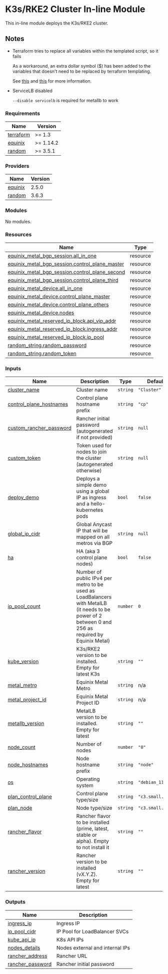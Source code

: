 # K3s/RKE2 Cluster In-line Module

This in-line module deploys the K3s/RKE2 cluster.

## Notes

* Terraform tries to replace all variables within the templated script, so it fails

  As a workaround, an extra dollar symbol ($) has been added to the variables that doesn't need to be replaced by terraform templating.

  See [this](https://discuss.hashicorp.com/t/invalid-value-for-vars-parameter-vars-map-does-not-contain-key-issue/12074/4) and [this](https://github.com/hashicorp/terraform/issues/23384) for more information.

* ServiceLB disabled

  `--disable servicelb` is required for metallb to work
<!-- BEGIN_TF_DOCS -->
### Requirements

| Name | Version |
|------|---------|
| <a name="requirement_terraform"></a> [terraform](#requirement\_terraform) | >= 1.3 |
| <a name="requirement_equinix"></a> [equinix](#requirement\_equinix) | >= 1.14.2 |
| <a name="requirement_random"></a> [random](#requirement\_random) | >= 3.5.1 |

### Providers

| Name | Version |
|------|---------|
| <a name="provider_equinix"></a> [equinix](#provider\_equinix) | 2.5.0 |
| <a name="provider_random"></a> [random](#provider\_random) | 3.6.3 |

### Modules

No modules.

### Resources

| Name | Type |
|------|------|
| [equinix_metal_bgp_session.all_in_one](https://registry.terraform.io/providers/equinix/equinix/latest/docs/resources/metal_bgp_session) | resource |
| [equinix_metal_bgp_session.control_plane_master](https://registry.terraform.io/providers/equinix/equinix/latest/docs/resources/metal_bgp_session) | resource |
| [equinix_metal_bgp_session.control_plane_second](https://registry.terraform.io/providers/equinix/equinix/latest/docs/resources/metal_bgp_session) | resource |
| [equinix_metal_bgp_session.control_plane_third](https://registry.terraform.io/providers/equinix/equinix/latest/docs/resources/metal_bgp_session) | resource |
| [equinix_metal_device.all_in_one](https://registry.terraform.io/providers/equinix/equinix/latest/docs/resources/metal_device) | resource |
| [equinix_metal_device.control_plane_master](https://registry.terraform.io/providers/equinix/equinix/latest/docs/resources/metal_device) | resource |
| [equinix_metal_device.control_plane_others](https://registry.terraform.io/providers/equinix/equinix/latest/docs/resources/metal_device) | resource |
| [equinix_metal_device.nodes](https://registry.terraform.io/providers/equinix/equinix/latest/docs/resources/metal_device) | resource |
| [equinix_metal_reserved_ip_block.api_vip_addr](https://registry.terraform.io/providers/equinix/equinix/latest/docs/resources/metal_reserved_ip_block) | resource |
| [equinix_metal_reserved_ip_block.ingress_addr](https://registry.terraform.io/providers/equinix/equinix/latest/docs/resources/metal_reserved_ip_block) | resource |
| [equinix_metal_reserved_ip_block.ip_pool](https://registry.terraform.io/providers/equinix/equinix/latest/docs/resources/metal_reserved_ip_block) | resource |
| [random_string.random_password](https://registry.terraform.io/providers/hashicorp/random/latest/docs/resources/string) | resource |
| [random_string.random_token](https://registry.terraform.io/providers/hashicorp/random/latest/docs/resources/string) | resource |

### Inputs

| Name | Description | Type | Default | Required |
|------|-------------|------|---------|:--------:|
| <a name="input_cluster_name"></a> [cluster\_name](#input\_cluster\_name) | Cluster name | `string` | `"Cluster"` | no |
| <a name="input_control_plane_hostnames"></a> [control\_plane\_hostnames](#input\_control\_plane\_hostnames) | Control plane hostname prefix | `string` | `"cp"` | no |
| <a name="input_custom_rancher_password"></a> [custom\_rancher\_password](#input\_custom\_rancher\_password) | Rancher initial password (autogenerated if not provided) | `string` | `null` | no |
| <a name="input_custom_token"></a> [custom\_token](#input\_custom\_token) | Token used for nodes to join the cluster (autogenerated otherwise) | `string` | `null` | no |
| <a name="input_deploy_demo"></a> [deploy\_demo](#input\_deploy\_demo) | Deploys a simple demo using a global IP as ingress and a hello-kubernetes pods | `bool` | `false` | no |
| <a name="input_global_ip_cidr"></a> [global\_ip\_cidr](#input\_global\_ip\_cidr) | Global Anycast IP that will be mapped on all metros via BGP | `string` | `null` | no |
| <a name="input_ha"></a> [ha](#input\_ha) | HA (aka 3 control plane nodes) | `bool` | `false` | no |
| <a name="input_ip_pool_count"></a> [ip\_pool\_count](#input\_ip\_pool\_count) | Number of public IPv4 per metro to be used as LoadBalancers with MetalLB (it needs to be power of 2 between 0 and 256 as required by Equinix Metal) | `number` | `0` | no |
| <a name="input_kube_version"></a> [kube\_version](#input\_kube\_version) | K3s/RKE2 version to be installed. Empty for latest K3s | `string` | `""` | no |
| <a name="input_metal_metro"></a> [metal\_metro](#input\_metal\_metro) | Equinix Metal Metro | `string` | n/a | yes |
| <a name="input_metal_project_id"></a> [metal\_project\_id](#input\_metal\_project\_id) | Equinix Metal Project ID | `string` | n/a | yes |
| <a name="input_metallb_version"></a> [metallb\_version](#input\_metallb\_version) | MetalLB version to be installed. Empty for latest | `string` | `""` | no |
| <a name="input_node_count"></a> [node\_count](#input\_node\_count) | Number of nodes | `number` | `"0"` | no |
| <a name="input_node_hostnames"></a> [node\_hostnames](#input\_node\_hostnames) | Node hostname prefix | `string` | `"node"` | no |
| <a name="input_os"></a> [os](#input\_os) | Operating system | `string` | `"debian_11"` | no |
| <a name="input_plan_control_plane"></a> [plan\_control\_plane](#input\_plan\_control\_plane) | Control plane type/size | `string` | `"c3.small.x86"` | no |
| <a name="input_plan_node"></a> [plan\_node](#input\_plan\_node) | Node type/size | `string` | `"c3.small.x86"` | no |
| <a name="input_rancher_flavor"></a> [rancher\_flavor](#input\_rancher\_flavor) | Rancher flavor to be installed (prime, latest, stable or alpha). Empty to not install it | `string` | `""` | no |
| <a name="input_rancher_version"></a> [rancher\_version](#input\_rancher\_version) | Rancher version to be installed (vX.Y.Z). Empty for latest | `string` | `""` | no |

### Outputs

| Name | Description |
|------|-------------|
| <a name="output_ingress_ip"></a> [ingress\_ip](#output\_ingress\_ip) | Ingress IP |
| <a name="output_ip_pool_cidr"></a> [ip\_pool\_cidr](#output\_ip\_pool\_cidr) | IP Pool for LoadBalancer SVCs |
| <a name="output_kube_api_ip"></a> [kube\_api\_ip](#output\_kube\_api\_ip) | K8s API IPs |
| <a name="output_nodes_details"></a> [nodes\_details](#output\_nodes\_details) | Nodes external and internal IPs |
| <a name="output_rancher_address"></a> [rancher\_address](#output\_rancher\_address) | Rancher URL |
| <a name="output_rancher_password"></a> [rancher\_password](#output\_rancher\_password) | Rancher initial password |
<!-- END_TF_DOCS -->
